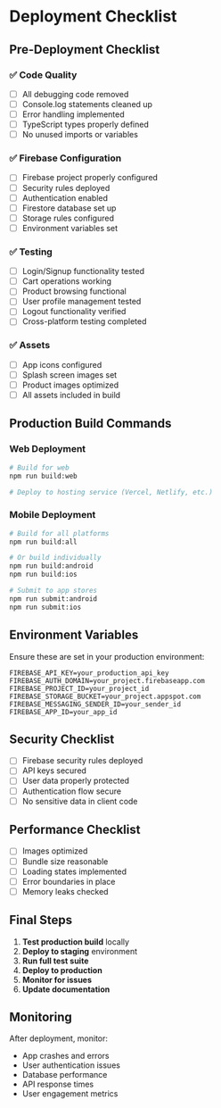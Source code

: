 # Deployment Checklist

## Pre-Deployment Checklist

### ✅ Code Quality
- [ ] All debugging code removed
- [ ] Console.log statements cleaned up
- [ ] Error handling implemented
- [ ] TypeScript types properly defined
- [ ] No unused imports or variables

### ✅ Firebase Configuration
- [ ] Firebase project properly configured
- [ ] Security rules deployed
- [ ] Authentication enabled
- [ ] Firestore database set up
- [ ] Storage rules configured
- [ ] Environment variables set

### ✅ Testing
- [ ] Login/Signup functionality tested
- [ ] Cart operations working
- [ ] Product browsing functional
- [ ] User profile management tested
- [ ] Logout functionality verified
- [ ] Cross-platform testing completed

### ✅ Assets
- [ ] App icons configured
- [ ] Splash screen images set
- [ ] Product images optimized
- [ ] All assets included in build

## Production Build Commands

### Web Deployment
```bash
# Build for web
npm run build:web

# Deploy to hosting service (Vercel, Netlify, etc.)
```

### Mobile Deployment
```bash
# Build for all platforms
npm run build:all

# Or build individually
npm run build:android
npm run build:ios

# Submit to app stores
npm run submit:android
npm run submit:ios
```

## Environment Variables

Ensure these are set in your production environment:

```env
FIREBASE_API_KEY=your_production_api_key
FIREBASE_AUTH_DOMAIN=your_project.firebaseapp.com
FIREBASE_PROJECT_ID=your_project_id
FIREBASE_STORAGE_BUCKET=your_project.appspot.com
FIREBASE_MESSAGING_SENDER_ID=your_sender_id
FIREBASE_APP_ID=your_app_id
```

## Security Checklist

- [ ] Firebase security rules deployed
- [ ] API keys secured
- [ ] User data properly protected
- [ ] Authentication flow secure
- [ ] No sensitive data in client code

## Performance Checklist

- [ ] Images optimized
- [ ] Bundle size reasonable
- [ ] Loading states implemented
- [ ] Error boundaries in place
- [ ] Memory leaks checked

## Final Steps

1. **Test production build** locally
2. **Deploy to staging** environment
3. **Run full test suite**
4. **Deploy to production**
5. **Monitor for issues**
6. **Update documentation**

## Monitoring

After deployment, monitor:
- App crashes and errors
- User authentication issues
- Database performance
- API response times
- User engagement metrics
